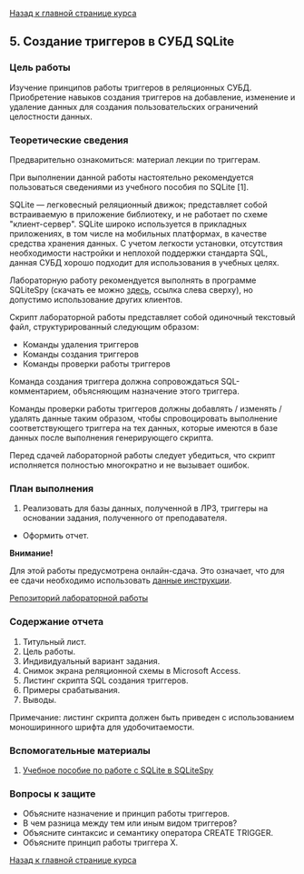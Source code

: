 [Назад к главной странице курса](https://github.com/db2015ss/syllabus)

## 5. Создание триггеров в СУБД SQLite

### Цель работы

Изучение принципов работы триггеров в реляционных СУБД. Приобретение навыков создания триггеров на добавление, изменение и удаление данных для создания пользовательских ограничений целостности данных.

### Теоретические сведения

Предварительно ознакомиться: материал лекции по триггерам.

При выполнении данной работы настоятельно рекомендуется пользоваться сведениями из учебного пособия по SQLite [1].

SQLite — легковесный реляционный движок; представляет собой встраиваемую в приложение библиотеку, и не работает по схеме "клиент-сервер". SQLite широко используется в прикладных приложениях, в том числе на мобильных платформах, в качестве средства хранения данных. С учетом легкости установки, отсутствия необходимости настройки и неплохой поддержки стандарта SQL, данная СУБД хорошо подходит для использования в учебных целях.

Лабораторную работу рекомендуется выполнять в программе SQLiteSpy (скачать ее можно [здесь](http://www.yunqa.de/delphi/doku.php/products/sqlitespy/index), ссылка слева сверху), но допустимо использование других клиентов.

Скрипт лабораторной работы представляет собой одиночный текстовый файл, структурированный следующим образом:

* Команды удаления триггеров
* Команды создания триггеров
* Команды проверки работы триггеров

Команда создания триггера должна сопровождаться SQL-комментарием, объясняющим назначение этого триггера.

Команды проверки работы триггеров должны добавлять / изменять / удалять данные таким образом, чтобы спровоцировать выполнение соответствующего триггера на тех данных, которые имеются в базе данных после выполнения генерирующего скрипта.

Перед сдачей лабораторной работы следует убедиться, что скрипт исполняется полностью многократно и не вызывает ошибок.

### План выполнения

1. Реализовать для базы данных, полученной в ЛР3, триггеры на основании задания, полученного от преподавателя.
*  Оформить отчет.

__Внимание!__

Для этой работы предусмотрена онлайн-сдача. Это означает, что для ее сдачи необходимо использовать [данные инструкции](https://github.com/db2015ss/syllabus/blob/master/git.md).

[Репозиторий лабораторной работы](https://github.com/db2015ss/labwork5)

### Содержание отчета

1. Титульный лист.
2. Цель работы.
3. Индивидуальный вариант задания.
4. Снимок экрана реляционной схемы в Microsoft Access.
5. Листинг скрипта SQL создания триггеров.
6. Примеры срабатывания.
7. Выводы.

Примечание: листинг скрипта должен быть приведен с использованием моноширинного шрифта для удобочитаемости.

### Вспомогательные материалы

1. [Учебное пособие по работе с SQLite в SQLiteSpy](https://www.dropbox.com/s/p24ewmuryv46a4i/SQLite.pdf)

### Вопросы к защите

*    Объясните назначение и принцип работы триггеров.
*    В чем разница между тем или иным видом триггеров?
*    Объясните синтаксис и семантику оператора CREATE TRIGGER.
*    Объясните принцип работы триггера X.

[Назад к главной странице курса](https://github.com/db2015ss/syllabus)
